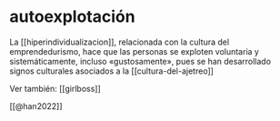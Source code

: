 # autoexplotación

La [[hiperindividualizacion]], relacionada con la cultura del emprendedurismo, hace que las personas se exploten voluntaria y sistemáticamente, incluso «gustosamente», pues se han desarrollado signos culturales asociados a la  [[cultura-del-ajetreo]]

Ver también: [[girlboss]]


[[@han2022]]